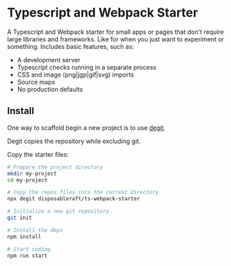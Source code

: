# Typescript and Webpack Starter

A Typescript and Webpack starter for small apps or pages that don't require large libraries and frameworks. Like for when you just want to experiment or something. Includes basic features, such as:

- A development server
- Typescript checks running in a separate process
- CSS and image (png|jgp|gif|svg) imports
- Source maps
- No production defaults

## Install

One way to scaffold begin a new project is to use [degit](https://github.com/Rich-Harris/degit). 

Degit copies the repository while excluding git.

Copy the starter files:

```bash
# Prepare the project directory
mkdir my-project
cd my-project

# Copy the repos files into the current directory
npx degit disposableraft/ts-webpack-starter

# Initialize a new git repository
git init

# Install the deps
npm install

# Start coding
npm run start
```
